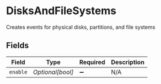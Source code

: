 # DisksAndFileSystems

Creates events for physical disks, partitions, and file systems


## Fields

| Field              | Type               | Required           | Description        |
| ------------------ | ------------------ | ------------------ | ------------------ |
| `enable`           | *Optional[bool]*   | :heavy_minus_sign: | N/A                |